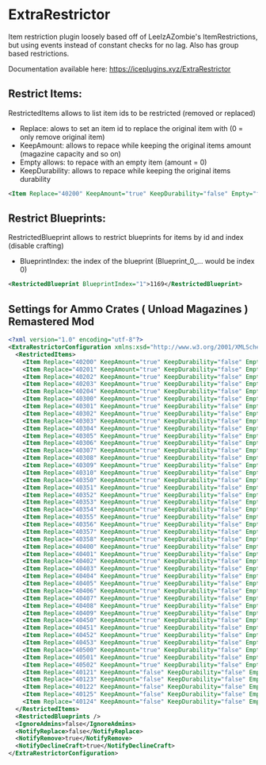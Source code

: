 # ExtraRestrictor
Item restriction plugin loosely based off of LeeIzAZombie's ItemRestrictions, but using events instead of constant checks for no lag. Also has group based restrictions.

Documentation available here: https://iceplugins.xyz/ExtraRestrictor

## Restrict Items:

RestrictedItems allows to list item ids to be restricted (removed or replaced) 

- Replace: alows to set an item id to replace the original item with (0 = only remove original item)
- KeepAmount: allows to repace while keeping the original items amount (magazine capacity and so on)
- Empty allows: to repace with an empty item (amount = 0)
- KeepDurability: allows to repace while keeping the original items durability
```xml
<Item Replace="40200" KeepAmount="true" KeepDurability="false" Empty="false">44</Item>
```

## Restrict Blueprints:

RestrictedBlueprint allows to restrict blueprints for items by id and index (disable crafting)
- BlueprintIndex: the index of the blueprint (Blueprint_0_... would be index 0)
```xml
<RestrictedBlueprint BlueprintIndex="1">1169</RestrictedBlueprint>
```


##  Settings for Ammo Crates ( Unload Magazines ) Remastered Mod

```xml
<?xml version="1.0" encoding="utf-8"?>
<ExtraRestrictorConfiguration xmlns:xsd="http://www.w3.org/2001/XMLSchema" xmlns:xsi="http://www.w3.org/2001/XMLSchema-instance">
  <RestrictedItems>
    <Item Replace="40200" KeepAmount="true" KeepDurability="false" Empty="false">44</Item>
    <Item Replace="40201" KeepAmount="true" KeepDurability="false" Empty="false">1192</Item>
    <Item Replace="40202" KeepAmount="true" KeepDurability="false" Empty="false">43</Item>
    <Item Replace="40203" KeepAmount="true" KeepDurability="false" Empty="false">1193</Item>
    <Item Replace="40204" KeepAmount="true" KeepDurability="false" Empty="false">119</Item>
    <Item Replace="40300" KeepAmount="true" KeepDurability="false" Empty="false">108</Item>
    <Item Replace="40301" KeepAmount="true" KeepDurability="false" Empty="false">100</Item>
    <Item Replace="40302" KeepAmount="true" KeepDurability="false" Empty="false">1006</Item>
    <Item Replace="40303" KeepAmount="true" KeepDurability="false" Empty="false">98</Item>
    <Item Replace="40304" KeepAmount="true" KeepDurability="false" Empty="false">1487</Item>
    <Item Replace="40305" KeepAmount="true" KeepDurability="false" Empty="false">111</Item>
    <Item Replace="40306" KeepAmount="true" KeepDurability="false" Empty="false">478</Item>
    <Item Replace="40307" KeepAmount="true" KeepDurability="false" Empty="false">103</Item>
    <Item Replace="40308" KeepAmount="true" KeepDurability="false" Empty="false">485</Item>
    <Item Replace="40309" KeepAmount="true" KeepDurability="false" Empty="false">1029</Item>
    <Item Replace="40310" KeepAmount="true" KeepDurability="false" Empty="false">1040</Item>
    <Item Replace="40350" KeepAmount="true" KeepDurability="false" Empty="false">1022</Item>
    <Item Replace="40351" KeepAmount="true" KeepDurability="false" Empty="false">1483</Item>
    <Item Replace="40352" KeepAmount="true" KeepDurability="false" Empty="false">1395</Item>
    <Item Replace="40353" KeepAmount="true" KeepDurability="false" Empty="false">17</Item>
    <Item Replace="40354" KeepAmount="true" KeepDurability="false" Empty="false">6</Item>
    <Item Replace="40355" KeepAmount="true" KeepDurability="false" Empty="false">1026</Item>
    <Item Replace="40356" KeepAmount="true" KeepDurability="false" Empty="false">1020</Item>
    <Item Replace="40357" KeepAmount="true" KeepDurability="false" Empty="false">1449</Item>
    <Item Replace="40358" KeepAmount="true" KeepDurability="false" Empty="false">1490</Item>
    <Item Replace="40400" KeepAmount="true" KeepDurability="false" Empty="false">1371</Item>
    <Item Replace="40401" KeepAmount="true" KeepDurability="false" Empty="false">1381</Item>
    <Item Replace="40402" KeepAmount="true" KeepDurability="false" Empty="false">1365</Item>
    <Item Replace="40403" KeepAmount="true" KeepDurability="false" Empty="false">1479</Item>
    <Item Replace="40404" KeepAmount="true" KeepDurability="false" Empty="false">127</Item>
    <Item Replace="40405" KeepAmount="true" KeepDurability="false" Empty="false">123</Item>
    <Item Replace="40406" KeepAmount="true" KeepDurability="false" Empty="false">125</Item>
    <Item Replace="40407" KeepAmount="true" KeepDurability="false" Empty="false">130</Item>
    <Item Replace="40408" KeepAmount="true" KeepDurability="false" Empty="false">1361</Item>
    <Item Replace="40409" KeepAmount="true" KeepDurability="false" Empty="false">1042</Item>
    <Item Replace="40450" KeepAmount="true" KeepDurability="false" Empty="false">489</Item>
    <Item Replace="40451" KeepAmount="true" KeepDurability="false" Empty="false">133</Item>
    <Item Replace="40452" KeepAmount="true" KeepDurability="false" Empty="false">298</Item>
    <Item Replace="40453" KeepAmount="true" KeepDurability="false" Empty="false">20</Item>
    <Item Replace="40500" KeepAmount="true" KeepDurability="false" Empty="false">1384</Item>
    <Item Replace="40501" KeepAmount="true" KeepDurability="false" Empty="false">1003</Item>
    <Item Replace="40502" KeepAmount="true" KeepDurability="false" Empty="false">1005</Item>
    <Item Replace="40121" KeepAmount="false" KeepDurability="false" Empty="true">40150</Item>
    <Item Replace="40123" KeepAmount="false" KeepDurability="false" Empty="true">40151</Item>
    <Item Replace="40122" KeepAmount="false" KeepDurability="false" Empty="true">40152</Item>
    <Item Replace="40125" KeepAmount="false" KeepDurability="false" Empty="true">40153</Item>
    <Item Replace="40124" KeepAmount="false" KeepDurability="false" Empty="true">40154</Item>
  </RestrictedItems>
  <RestrictedBlueprints />
  <IgnoreAdmins>false</IgnoreAdmins>
  <NotifyReplace>false</NotifyReplace>
  <NotifyRemove>true</NotifyRemove>
  <NotifyDeclineCraft>true</NotifyDeclineCraft>
</ExtraRestrictorConfiguration>
```
